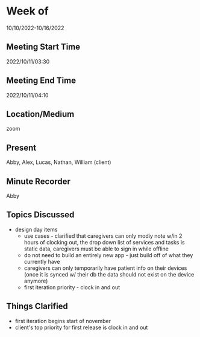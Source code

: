 
# Week of 
10/10/2022-10/16/2022


## Meeting Start Time
2022/10/11/03:30

## Meeting End Time
2022/10/11/04:10

## Location/Medium
zoom

## Present
Abby, Alex, Lucas, Nathan, William (client)

## Minute Recorder
Abby

## Topics Discussed
* design day items
  * use cases - clarified that caregivers can only modiy note w/in 2 hours of         clocking out, the drop down list of services and tasks is static data,           caregivers must be able to sign in while offline
  * do not need to build an entirely new app - just build off of what they           currently have
  * caregivers can only temporarily have patient info on their devices (once it       is synced w/ their db the data should not exist on the device anymore)
  * first iteration priority - clock in and out
  
## Things Clarified
* first iteration begins start of november
* client's top priority for first release is clock in and out

